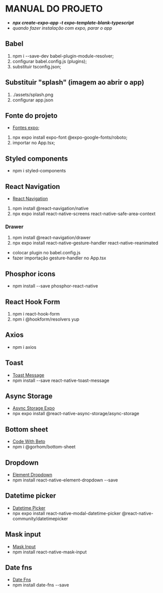 # MANUAL DO PROJETO

- _**npx create-expo-app -t expo-template-blank-typescript**_
- _quando fazer instalação com expo, parar o app_

## Babel

1. npm i --save-dev babel-plugin-module-resolver;
2. configurar babel.config.js (plugins);
3. substituir tsconfig.json;

## Substituir "splash" (imagem ao abrir o app)

1. ./assets/splash.png
2. configurar app.json

## Fonte do projeto

- [Fontes expo](https://docs.expo.dev/develop/user-interface/fonts/#use-a-google-font);

1. npx expo install expo-font @expo-google-fonts/roboto;
2. importar no App.tsx;

## Styled components

- npm i styled-components

## React Navigation

- [React Navigation](https://reactnavigation.org/docs/getting-started)

1. npm install @react-navigation/native
2. npx expo install react-native-screens react-native-safe-area-context

### Drawer

1. npm install @react-navigation/drawer
2. npx expo install react-native-gesture-handler react-native-reanimated

- colocar plugin no babel.config.js
- fazer importação gesture-handler no App.tsx

## Phosphor icons

- npm install --save phosphor-react-native

## React Hook Form

1. npm i react-hook-form
2. npm i @hookform/resolvers yup

## Axios

- npm i axios

## Toast

- [Toast Message](https://www.npmjs.com/package/react-native-toast-message)
- npm install --save react-native-toast-message

## Async Storage

- [Async Storage Expo](https://docs.expo.dev/versions/latest/sdk/async-storage/)
- npx expo install @react-native-async-storage/async-storage

## Bottom sheet

- [Code With Beto](https://codewithbeto.dev/projects/bottomSheetModal)
- npm i @gorhom/bottom-sheet

## Dropdown

- [Element Dropdown](https://www.npmjs.com/package/react-native-element-dropdown)
- npm install react-native-element-dropdown --save

## Datetime picker

- [Datetime Picker](https://www.npmjs.com/package/react-native-modal-datetime-picker?activeTab=readme)
- npx expo install react-native-modal-datetime-picker @react-native-community/datetimepicker

## Mask input

- [Mask Input](https://www.npmjs.com/package/react-native-mask-input)
- npm install react-native-mask-input

## Date fns

- [Date Fns](https://www.npmjs.com/package/date-fns)
- npm install date-fns --save
